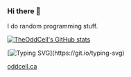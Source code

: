### Hi there 👋
I do random programming stuff.

[![TheOddCell's GitHub stats](https://github-readme-stats.vercel.app/api?username=TheOddCell)](https://github.com/anuraghazra/github-readme-stats)

[![Typing SVG](https://readme-typing-svg.demolab.com?font=Ubuntu&pause=1000&multiline=false&random=true&width=435&lines=A+programmer+who+does+stuff;%3F%3F%3F%3F%3F;WHAT+IS+THIS+FONT%3F;TOUCH+SOME+GRASS;buss%3A%2F%2F+is+the+futre+for+webdev;Use+Ubuntu+Today!)](https://git.io/typing-svg)


[oddcell.ca](https://oddcell.ca)
